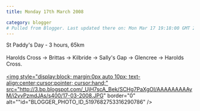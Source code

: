 ```yaml
---
title: Monday 17th March 2008

category: blogger
# Pulled from Blogger. Last updated there on: Mon Mar 17 19:18:00 GMT 2008
---
```

St Paddy's Day - 3 hours, 65km<br /><br />Harolds Cross -> Brittas -> Kilbride -> Sally's Gap -> Glencree -> Harolds Cross.<br /><br /><a onblur="try {parent.deselectBloggerImageGracefully();} catch(e) {}" href="http://3.bp.blogspot.com/_UjH7scA_Bek/SCHg7PaXgOI/AAAAAAAAAyM/i2vvPzmdJAs/s1600-h/17-03-2008.JPG"><img style="display:block; margin:0px auto 10px; text-align:center;cursor:pointer; cursor:hand;" src="http://3.bp.blogspot.com/_UjH7scA_Bek/SCHg7PaXgOI/AAAAAAAAAyM/i2vvPzmdJAs/s400/17-03-2008.JPG" border="0" alt=""id="BLOGGER_PHOTO_ID_5197682753316290786" /></a>
